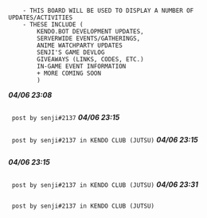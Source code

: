 ```***BRIEF DESCRIPTION***
    - THIS BOARD WILL BE USED TO DISPLAY A NUMBER OF UPDATES/ACTIVITIES
    - THESE INCLUDE (
        KENDO.BOT DEVELOPMENT UPDATES,
        SERVERWIDE EVENTS/GATHERINGS,
        ANIME WATCHPARTY UPDATES
        SENJI'S GAME DEVLOG
        GIVEAWAYS (LINKS, CODES, ETC.)
        IN-GAME EVENT INFORMATION
        + MORE COMING SOON
        )
```
***04/06 23:08***
```^ 1st public post!?!?!?
```
 ``` post by senji#2137```
***04/06 23:15***
```^ <@238116447686098944> but in a text file
```
 ``` post by senji#2137 in KENDO CLUB (JUTSU)```
***04/06 23:15***
```^ post from here too!?!?!?
```
***04/06 23:15***
```^ test
```
 ``` post by senji#2137 in KENDO CLUB (JUTSU)```
***04/06 23:31***
```^ test
```
 ``` post by senji#2137 in KENDO CLUB (JUTSU)```